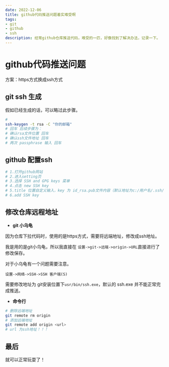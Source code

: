 ```yaml
---
date: 2022-12-06
title: github代码推送问题着实难受啊
tags:
- git
- github
- ssh
description: 经常github仓库推送代码，难受的一匹，好像找到了解决办法，记录一下。
---
```


# github代码推送问题

方案：https方式换成ssh方式

## git ssh 生成

假如已经生成的话，可以略过此步骤。

```bash
# 
ssh-keygen -t rsa -C "你的邮箱"
# 回车 后续步骤为：
# 确认rsa文件位置 回车
# 确认ssh文件地址 回车
# 两次 passphrase 输入 回车
```


## github 配置ssh

```bash
# 1.打开github网站
# 2.进入setting页
# 3.选择 SSH and GPG keys 菜单
# 4.点击 new SSH key
# 5.title 位置自定义输入，key 为 id_rsa.pub文件内容（默认地址为c:/用户名/.ssh/下）
# 6.add SSH key
```

## 修改仓库远程地址

- **git 小乌龟**

因为仓库下拉代码时，使用的是https方式，需要将远端地址，修改成ssh地址。

我是用的是git小乌龟，所以我直接在 `设置->git->远端->origin->URL`直接进行了修改保存。

对于小乌龟有一个问题需要注意。

`设置->网络->SSH->SSH 客户端(S)`

需要修改地址为 git安装位置下`usr/bin/ssh.exe`，默认的 ssh.exe 并不能正常完成推送。

- **命令行**

```bash
# 删除远端地址
git remote rm origin
# 添加远端地址
git remote add origin <url>
# url 为ssh地址！！！
```


## 最后

就可以正常玩耍了！

